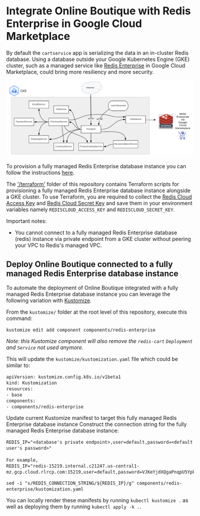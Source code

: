 # Integrate Online Boutique with Redis Enterprise in Google Cloud Marketplace

By default the `cartservice` app is serializing the data in an in-cluster Redis database. Using a database outside your Google Kubernetes Engine (GKE) cluster, such as a managed service like [Redis Enterprise](https://redis.io/docs/about/redis-enterprise/) in Google Cloud Marketplace, could bring more resiliency and more security.

![Architecture diagram with Redis Enterprise](/docs/img/redis-enterprise/redis-enterprise.png)
  
To provision a fully managed Redis Enterprise database instance you can follow the instructions [here](https://github.com/Redislabs-Solution-Architects/redis-enterprise-cloud-gcp/blob/main/marketplace/gcp/redis-enterprise.md).  

The ['/terraform'](/terraform) folder of this repository contains Terraform scripts for provisioning a fully managed Redis Enterprise database instance alongside a GKE cluster. To use Terraform, you are required to collect the [Redis Cloud Access Key](https://docs.redis.com/latest/rc/api/get-started/enable-the-api/) and [Redis Cloud Secret Key](https://docs.redis.com/latest/rc/api/get-started/manage-api-keys/#secret) and save them in your environment variables namely `REDISCLOUD_ACCESS_KEY` and `REDISCLOUD_SECRET_KEY`.

Important notes:
- You cannot connect to a fully managed Redis Enterprise database (redis) instance via private endpoint from a GKE cluster without peering your VPC to Redis's managed VPC.
    
## Deploy Online Boutique connected to a fully managed Redis Enterprise database instance

To automate the deployment of Online Boutique integrated with a fully managed Redis Enterprise database instance you can leverage the following variation with [Kustomize](../..).

From the `kustomize/` folder at the root level of this repository, execute this command:
```
kustomize edit add component components/redis-enterprise
```
_Note: this Kustomize component will also remove the `redis-cart` `Deployment` and `Service` not used anymore._

This will update the `kustomize/kustomization.yaml` file which could be similar to:
```
apiVersion: kustomize.config.k8s.io/v1beta1
kind: Kustomization
resources:
- base
components:
- components/redis-enterprise
```

Update current Kustomize manifest to target this fully managed Redis Enterprise database instance
Construct the connection string for the fully managed Redis Enterprise database instance:
```
REDIS_IP="<database's private endpoint>,user=default,password=<default user's password>"

For example,
REDIS_IP="redis-15219.internal.c21247.us-central1-mz.gcp.cloud.rlrcp.com:15219,user=default,password=VJKeYjdXQgaPnqpU5Ypktx1qhzNYeEOI"
```
```
sed -i "s/REDIS_CONNECTION_STRING/${REDIS_IP}/g" components/redis-enterprise/kustomization.yaml
```
   
You can locally render these manifests by running `kubectl kustomize .` as well as deploying them by running `kubectl apply -k .`.
